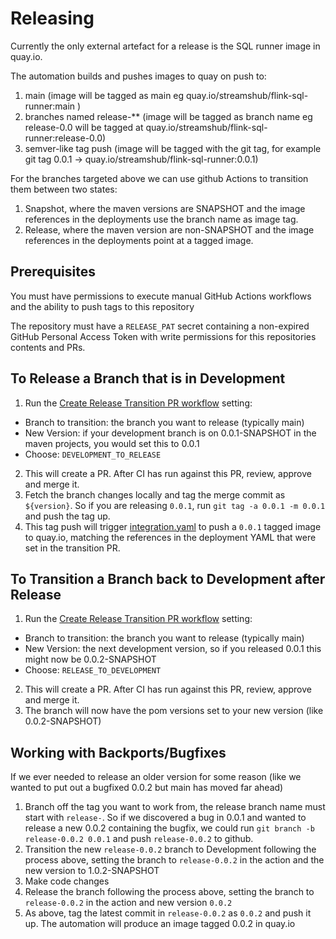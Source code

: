 # Releasing

Currently the only external artefact for a release is the SQL runner image in quay.io.

The automation builds and pushes images to quay on push to:
1. main (image will be tagged as main eg quay.io/streamshub/flink-sql-runner:main )
2. branches named release-** (image will be tagged as branch name eg release-0.0 will be tagged at quay.io/streamshub/flink-sql-runner:release-0.0)
3. semver-like tag push (image will be tagged with the git tag, for example git tag 0.0.1 -> quay.io/streamshub/flink-sql-runner:0.0.1)

For the branches targeted above we can use github Actions to transition them between two states:

1. Snapshot, where the maven versions are SNAPSHOT and the image references in the deployments use the branch name as image tag.
2. Release, where the maven version are non-SNAPSHOT and the image references in the deployments point at a tagged image.

## Prerequisites
You must have permissions to execute manual GitHub Actions workflows and the ability to push tags to this repository

The repository must have a `RELEASE_PAT` secret containing a non-expired GitHub Personal Access Token with write permissions for this repositories contents and PRs.

## To Release a Branch that is in Development

1. Run the [Create Release Transition PR workflow](https://github.com/streamshub/flink-sql/actions/workflows/release-transition.yaml) setting:
  - Branch to transition: the branch you want to release (typically main)
  - New Version: if your development branch is on 0.0.1-SNAPSHOT in the maven projects, you would set this to 0.0.1
  - Choose: `DEVELOPMENT_TO_RELEASE`
2. This will create a PR. After CI has run against this PR, review, approve and merge it.
3. Fetch the branch changes locally and tag the merge commit as `${version}`. So if you are releasing `0.0.1`, run `git tag -a 0.0.1 -m 0.0.1` and push the tag up.
4. This tag push will trigger [integration.yaml](https://github.com/streamshub/flink-sql/actions/workflows/integration.yaml) to push a `0.0.1` tagged image to quay.io,
  matching the references in the deployment YAML that were set in the transition PR.

## To Transition a Branch back to Development after Release

1. Run the [Create Release Transition PR workflow](https://github.com/streamshub/flink-sql/actions/workflows/release-transition.yaml) setting:
  - Branch to transition: the branch you want to release (typically main)
  - New Version: the next development version, so if you released 0.0.1 this might now be 0.0.2-SNAPSHOT
  - Choose: `RELEASE_TO_DEVELOPMENT`
2. This will create a PR. After CI has run against this PR, review, approve and merge it.
3. The branch will now have the pom versions set to your new version (like 0.0.2-SNAPSHOT)

## Working with Backports/Bugfixes

If we ever needed to release an older version for some reason (like we wanted to put out a bugfixed 0.0.2 but main has moved far ahead)

1. Branch off the tag you want to work from, the release branch name must start with `release-`. So if we discovered a bug in 0.0.1 and wanted
to release a new 0.0.2 containing the bugfix, we could run  `git branch -b release-0.0.2 0.0.1` and push `release-0.0.2` to github.
2. Transition the new `release-0.0.2` branch to Development following the process above,  setting the branch to `release-0.0.2` in the action
and the new version to 1.0.2-SNAPSHOT
3. Make code changes
4. Release the branch following the process above, setting the branch to `release-0.0.2` in the action and new version `0.0.2`
5. As above, tag the latest commit in `release-0.0.2` as `0.0.2` and push it up. The automation will produce an image tagged 0.0.2 in quay.io

